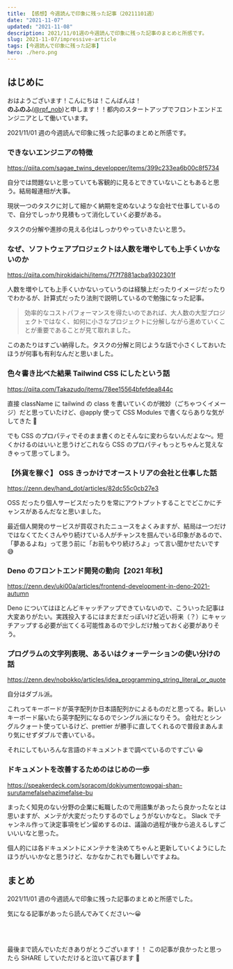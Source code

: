```yaml
---
title: 【感想】今週読んで印象に残った記事（20211101週）
date: "2021-11-07"
updated: "2021-11-08"
description: 2021/11/01週の今週読んで印象に残った記事のまとめと所感です。
slug: 2021-11-07/impressive-article
tags: [今週読んで印象に残った記事]
hero: ./hero.png
---
```


## はじめに

おはようございます！こんにちは！こんばんは！<br>
**のふのふ**([@rpf_nob](https://twitter.com/rpf_nob))と申します！！都内のスタートアップでフロントエンドエンジニアとして働いています。

2021/11/01 週の今週読んで印象に残った記事のまとめと所感です。

### できないエンジニアの特徴

https://qiita.com/sagae_twins_developper/items/399c233ea6b00c8f5734

自分では問題ないと思っていても客観的に見るとできていないこともあると思う。結局報連相が大事。

現状一つのタスクに対して細かく納期を定めないような会社で仕事しているので、自分でしっかり見積もって消化していく必要がある。

タスクの分解や進捗の見える化はしっかりやっていきたいと思う。

### なぜ、ソフトウェアプロジェクトは人数を増やしても上手くいかないのか

https://qiita.com/hirokidaichi/items/7f7f7881acba9302301f

人数を増やしても上手くいかないっていうのは経験上だったりイメージだったりでわかるが、計算式だったり法則で説明しているので勉強になった記事。

> 効率的なコストパフォーマンスを得たいのであれば、大人数の大型プロジェクトではなく、如何に小さなプロジェクトに分解しながら進めていくことが重要であることが見て取れました。

このあたりはすごい納得した。タスクの分解と同じような話で小さくしておいたほうが何事も有利なんだと思いました。

### 色々書き比べた結果 Tailwind CSS にしたという話

https://qiita.com/Takazudo/items/78ee15564bfefdea844c

直接 className に tailwind の class を書いていくのが微妙（ごちゃつくイメージ）だと思っていたけど、@apply 使って CSS Modules で書くならありな気がしてきた 🤔

でも CSS のプロパティでそのまま書くのとそんなに変わらないんだよな〜。短くかけるのはいいと思うけどこれなら CSS のプロパティもっとちゃんと覚えなきゃって思ってしまう。

### 【外貨を稼ぐ】 OSS きっかけでオーストリアの会社と仕事した話

https://zenn.dev/hand_dot/articles/82dc55c0cb27e3

OSS だったり個人サービスだったりを常にアウトプットすることでどこかにチャンスがあるんだなと思いました。

最近個人開発のサービスが買収されたニュースをよくみますが、結局は一つだけではなくてたくさんやり続けている人がチャンスを掴んでいる印象があるので、「夢あるよね」って思う前に「お前もやり続けろよ」って言い聞かせたいです 😅

### Deno のフロントエンド開発の動向【2021 年秋】

https://zenn.dev/uki00a/articles/frontend-development-in-deno-2021-autumn

Deno についてはほとんどキャッチアップできていないので、こういった記事は大変ありがたい。実践投入するにはまだまだっぽいけど近い将来（？）にキャッチアップする必要が出てくる可能性あるので少しだけ触っておく必要がありそう。

### プログラムの文字列表現、あるいはクォーテーションの使い分けの話

https://zenn.dev/nobokko/articles/idea_programming_string_literal_or_quote

自分はダブル派。

これってキーボードが英字配列か日本語配列かによるものだと思ってる。新しいキーボード届いたら英字配列になるのでシングル派になりそう。
会社だとシングルクォート使っているけど、prettier が勝手に直してくれるので普段まあんまり気にせずダブルで書いている。

それにしてもいろんな言語のドキュメントまで調べているのですごい 😀

### ドキュメントを改善するためのはじめの一歩

https://speakerdeck.com/soracom/dokiyumentowogai-shan-surutamefalsehazimefalse-bu

まったく知見のない分野の企業に転職したので用語集があったら良かったなとは思いますが、メンテが大変だったりするのでしょうがないかなと。
Slack でチャンネル作って決定事項をピン留めするのは、議論の過程が後から追えるしすごいいいなと思った。

個人的には各ドキュメントにメンテナを決めてちゃんと更新していくようにしたほうがいいかなと思うけど、なかなかこれでも難しいですよね。

## まとめ

2021/11/01 週の今週読んで印象に残った記事のまとめと所感でした。

気になる記事があったら読んでみてください〜😀

<br>
<br>

最後まで読んでいただきありがとうございます！！
この記事が良かったと思ったら SHARE していただけると泣いて喜びます 🤣
